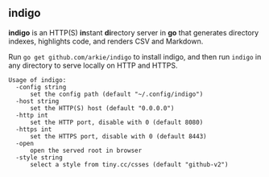 indigo
------

**indigo** is an HTTP(S) <b>in</b>stant <b>di</b>rectory server in <b>go</b>
that generates directory indexes, highlights code, and renders CSV and Markdown.

Run `go get github.com/arkie/indigo` to install indigo, and then run `indigo`
in any directory to serve locally on HTTP and HTTPS.

```
Usage of indigo:
  -config string
      set the config path (default "~/.config/indigo")
  -host string
      set the HTTP(S) host (default "0.0.0.0")
  -http int
      set the HTTP port, disable with 0 (default 8080)
  -https int
      set the HTTPS port, disable with 0 (default 8443)
  -open
      open the served root in browser
  -style string
      select a style from tiny.cc/csses (default "github-v2")
```
